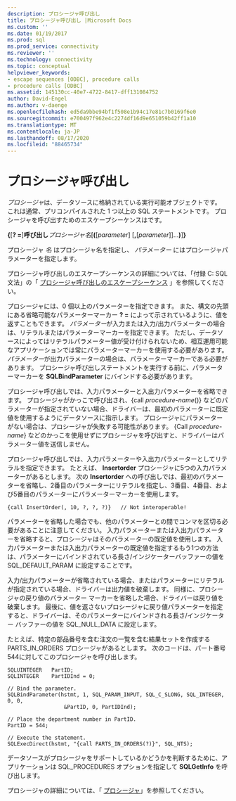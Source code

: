 ```yaml
---
description: プロシージャ呼び出し
title: プロシージャ呼び出し |Microsoft Docs
ms.custom: ''
ms.date: 01/19/2017
ms.prod: sql
ms.prod_service: connectivity
ms.reviewer: ''
ms.technology: connectivity
ms.topic: conceptual
helpviewer_keywords:
- escape sequences [ODBC], procedure calls
- procedure calls [ODBC]
ms.assetid: 145130cc-40e7-4722-8417-dff131084752
author: David-Engel
ms.author: v-daenge
ms.openlocfilehash: ed5da9bbe94bf1f508e1b94c17e81c7b0169f6e0
ms.sourcegitcommit: e700497f962e4c2274df16d9e651059b42ff1a10
ms.translationtype: MT
ms.contentlocale: ja-JP
ms.lasthandoff: 08/17/2020
ms.locfileid: "88465734"
---
```

# <a name="procedure-calls"></a>プロシージャ呼び出し
*プロシージャ*は、データソースに格納されている実行可能オブジェクトです。 これは通常、プリコンパイルされた 1 つ以上の SQL ステートメントです。 プロシージャを呼び出すためのエスケープシーケンスはです。  
  
 **{**[**? =**]**呼び出し***プロシージャ名*[**(**[*parameter*] [**,**[*parameter*]]...**)**]**}**  
  
 プロシージャ *名* はプロシージャ名を指定し、 *パラメーター* にはプロシージャパラメーターを指定します。  
  
 プロシージャ呼び出しのエスケープシーケンスの詳細については、「付録 C: SQL 文法」の「 [プロシージャ呼び出しのエスケープシーケンス](../../../odbc/reference/appendixes/procedure-call-escape-sequence.md) 」を参照してください。  
  
 プロシージャには、0 個以上のパラメーターを指定できます。 また、構文の先頭にある省略可能なパラメーターマーカー **? =** によって示されているように、値を返すこともできます。 *パラメーター*が入力または入力/出力パラメーターの場合は、リテラルまたはパラメーターマーカーを指定できます。 ただし、データソースによってはリテラルパラメーター値が受け付けられないため、相互運用可能なアプリケーションでは常にパラメーターマーカーを使用する必要があります。 *パラメーター*が出力パラメーターの場合は、パラメーターマーカーである必要があります。 プロシージャ呼び出しステートメントを実行する前に、パラメーターマーカーを **SQLBindParameter** にバインドする必要があります。  
  
 プロシージャ呼び出しでは、入力パラメーターと入出力パラメーターを省略できます。 プロシージャがかっこで呼び出され、{call *procedure-name*()} などのパラメーターが指定されていない場合、ドライバーは、最初のパラメーターに既定値を使用するようにデータソースに指示します。 プロシージャにパラメーターがない場合は、プロシージャが失敗する可能性があります。 {Call *procedure-name*} などのかっこを使用せずにプロシージャを呼び出すと、ドライバーはパラメーター値を送信しません。  
  
 プロシージャ呼び出しでは、入力パラメーターや入出力パラメーターとしてリテラルを指定できます。 たとえば、 **Insertorder** プロシージャに5つの入力パラメーターがあるとします。 次の **Insertorder** への呼び出しでは、最初のパラメーターを省略し、2番目のパラメーターにリテラルを指定し、3番目、4番目、および5番目のパラメーターにパラメーターマーカーを使用します。  
  
```  
{call InsertOrder(, 10, ?, ?, ?)}   // Not interoperable!  
```  
  
 パラメーターを省略した場合でも、他のパラメーターとの間でコンマを区切る必要があることに注意してください。 入力パラメーターまたは入出力パラメーターを省略すると、プロシージャはそのパラメーターの既定値を使用します。 入力パラメーターまたは入出力パラメーターの既定値を指定するもう1つの方法は、パラメーターにバインドされている長さ/インジケーターバッファーの値を SQL_DEFAULT_PARAM に設定することです。  
  
 入力/出力パラメーターが省略されている場合、またはパラメーターにリテラルが指定されている場合、ドライバーは出力値を破棄します。 同様に、プロシージャの戻り値のパラメーター マーカーを省略した場合、ドライバーは戻り値を破棄します。 最後に、値を返さないプロシージャに戻り値パラメーターを指定すると、ドライバーは、そのパラメーターにバインドされる長さ/インジケーター バッファーの値を SQL_NULL_DATA に設定します。  
  
 たとえば、特定の部品番号を含む注文の一覧を含む結果セットを作成する PARTS_IN_ORDERS プロシージャがあるとします。 次のコードは、パート番号544に対してこのプロシージャを呼び出します。  
  
```  
SQLUINTEGER   PartID;  
SQLINTEGER    PartIDInd = 0;  
  
// Bind the parameter.  
SQLBindParameter(hstmt, 1, SQL_PARAM_INPUT, SQL_C_SLONG, SQL_INTEGER, 0, 0,  
                  &PartID, 0, PartIDInd);  
  
// Place the department number in PartID.  
PartID = 544;  
  
// Execute the statement.  
SQLExecDirect(hstmt, "{call PARTS_IN_ORDERS(?)}", SQL_NTS);  
```  
  
 データソースがプロシージャをサポートしているかどうかを判断するために、アプリケーションは SQL_PROCEDURES オプションを指定して **SQLGetInfo** を呼び出します。  
  
 プロシージャの詳細については、「 [プロシージャ](../../../odbc/reference/develop-app/procedures-odbc.md)」を参照してください。
